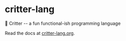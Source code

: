 # critter-lang
🐹 Critter -- a fun functional-ish programming language

Read the docs at [critter-lang.org](http://critter-lang.org/).
